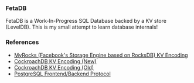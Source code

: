 ### FetaDB
FetaDB is a Work-In-Progress SQL Database backed by a KV store (LevelDB). This is my small attempt to learn database internals!

### References
- [MyRocks (Facebook's Storage Engine based on RocksDB) KV Encoding](https://github.com/facebook/mysql-5.6/wiki/MyRocks-record-format)
- [CockroachDB KV Encoding (New)](https://github.com/cockroachdb/cockroach/blob/master/docs/tech-notes/encoding.md)
- [CockroachDB KV Encoding (Old)](https://www.cockroachlabs.com/blog/sql-in-cockroachdb-mapping-table-data-to-key-value-storage/)
- [PostgreSQL Frontend/Backend Protocol](https://www.postgresql.org/docs/current/protocol.html)
